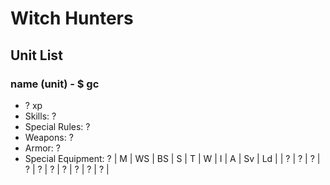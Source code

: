 # Witch Hunters
## Unit List
### name (unit) - $ gc
- ? xp
- Skills: ?
- Special Rules: ?
- Weapons: ?
- Armor: ?
- Special Equipment: ?
| M | WS | BS | S | T | W | I | A | Sv | Ld |
| ? | ?  | ?  | ? | ? | ? | ? | ? | ?  | ?  |
